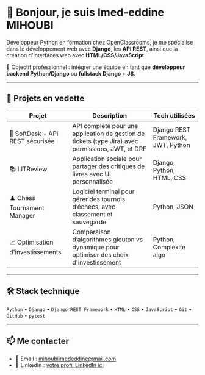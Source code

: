 # 👋 Bonjour, je suis Imed-eddine MIHOUBI

Développeur Python en formation chez OpenClassrooms, je me spécialise dans le développement web avec **Django**, les **API REST**, ainsi que la création d'interfaces web avec **HTML/CSS/JavaScript**.

🎯 Objectif professionnel : intégrer une équipe en tant que **développeur backend Python/Django** ou **fullstack Django + JS**.

---

## 🚀 Projets en vedette

| Projet | Description | Tech utilisées |
|--------|-------------|----------------|
| 🧠 SoftDesk - API REST sécurisée | API complète pour une application de gestion de tickets (type Jira) avec permissions, JWT, et DRF | Django REST Framework, JWT, Python |
| 📚 LITReview | Application sociale pour partager des critiques de livres avec UI personnalisée | Django, Python, HTML, CSS |
| ♟️ Chess Tournament Manager | Logiciel terminal pour gérer des tournois d’échecs, avec classement et sauvegarde | Python, JSON |
| 📈 Optimisation d'investissements | Comparaison d’algorithmes glouton vs dynamique pour optimiser des choix d'investissement | Python, Complexité algo |

---

## 🛠️ Stack technique

`Python` • `Django` • `Django REST Framework` • `HTML` • `CSS` • `JavaScript` • `Git` • `GitHub` • `pytest`

---

## 📫 Me contacter

- 📧 Email : mihoubiimededdine@mail.com
- 💼 LinkedIn : [votre profil LinkedIn ici](https://www.linkedin.com/in/imed-eddine-mihoubi-ab1511300/)

